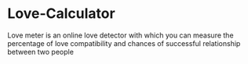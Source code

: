 # Love-Calculator
Love meter is an online love detector with which you can measure the percentage of love compatibility and chances of successful relationship between two people
